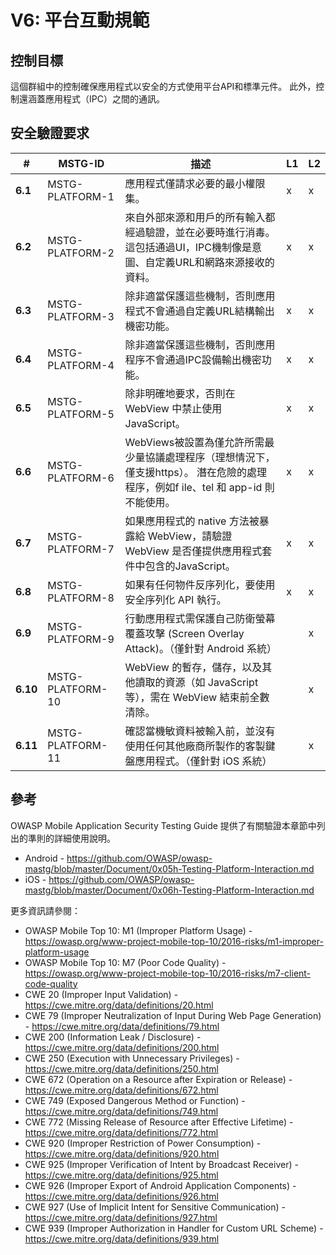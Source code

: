 # V6: 平台互動規範

## 控制目標

這個群組中的控制確保應用程式以安全的方式使用平台API和標準元件。 此外，控制還涵蓋應用程式（IPC）之間的通訊。

## 安全驗證要求

| # | MSTG-ID | 描述 | L1 | L2 |
| -- | ---------- | ---------------------- | - | - |
| **6.1** | MSTG-PLATFORM-1 | 應用程式僅請求必要的最小權限集。 | x | x |
| **6.2** | MSTG-PLATFORM-2 | 來自外部來源和用戶的所有輸入都經過驗證，並在必要時進行消毒。 這包括通過UI，IPC機制像是意圖、自定義URL和網路來源接收的資料。 | x | x |
| **6.3** | MSTG-PLATFORM-3 | 除非適當保護這些機制，否則應用程式不會通過自定義URL結構輸出機密功能。 | x | x |
| **6.4** | MSTG-PLATFORM-4 | 除非適當保護這些機制，否則應用程序不會通過IPC設備輸出機密功能。 | x | x |
| **6.5** | MSTG-PLATFORM-5 | 除非明確地要求，否則在 WebView 中禁止使用 JavaScript。 | x | x |
| **6.6** | MSTG-PLATFORM-6 | WebViews被設置為僅允許所需最少量協議處理程序（理想情況下，僅支援https）。 潛在危險的處理程序，例如f ile、tel 和 app-id 則不能使用。 | x | x |
| **6.7** | MSTG-PLATFORM-7 | 如果應用程式的 native 方法被暴露給 WebView，請驗證 WebView 是否僅提供應用程式套件中包含的JavaScript。 | x | x |
| **6.8** | MSTG-PLATFORM-8 | 如果有任何物件反序列化，要使用安全序列化 API 執行。 | x | x |
| **6.9** | MSTG-PLATFORM-9 | 行動應用程式需保護自己防衛螢幕覆蓋攻擊 (Screen Overlay Attack)。（僅針對 Android 系統）|  | x |
| **6.10** | MSTG-PLATFORM-10 | WebView 的暫存，儲存，以及其他讀取的資源（如 JavaScript 等），需在 WebView 結束前全數清除。  |  | x |
| **6.11** | MSTG-PLATFORM-11 | 確認當機敏資料被輸入前，並沒有使用任何其他廠商所製作的客製鍵盤應用程式。（僅針對 iOS 系統）| | x |

## 參考

OWASP Mobile Application Security Testing Guide 提供了有關驗證本章節中列出的準則的詳細使用說明。

- Android - <https://github.com/OWASP/owasp-mastg/blob/master/Document/0x05h-Testing-Platform-Interaction.md>
- iOS - <https://github.com/OWASP/owasp-mastg/blob/master/Document/0x06h-Testing-Platform-Interaction.md>

更多資訊請參閱：

- OWASP Mobile Top 10: M1 (Improper Platform Usage) - <https://owasp.org/www-project-mobile-top-10/2016-risks/m1-improper-platform-usage>
- OWASP Mobile Top 10: M7 (Poor Code Quality) - <https://owasp.org/www-project-mobile-top-10/2016-risks/m7-client-code-quality>
- CWE 20 (Improper Input Validation) - <https://cwe.mitre.org/data/definitions/20.html>
- CWE 79 (Improper Neutralization of Input During Web Page Generation) - <https://cwe.mitre.org/data/definitions/79.html>
- CWE 200 (Information Leak / Disclosure) - <https://cwe.mitre.org/data/definitions/200.html>
- CWE 250 (Execution with Unnecessary Privileges) - <https://cwe.mitre.org/data/definitions/250.html>
- CWE 672 (Operation on a Resource after Expiration or Release) - <https://cwe.mitre.org/data/definitions/672.html>
- CWE 749 (Exposed Dangerous Method or Function) - <https://cwe.mitre.org/data/definitions/749.html>
- CWE 772 (Missing Release of Resource after Effective Lifetime) - <https://cwe.mitre.org/data/definitions/772.html>
- CWE 920 (Improper Restriction of Power Consumption) - <https://cwe.mitre.org/data/definitions/920.html>
- CWE 925 (Improper Verification of Intent by Broadcast Receiver) - <https://cwe.mitre.org/data/definitions/925.html>
- CWE 926 (Improper Export of Android Application Components) - <https://cwe.mitre.org/data/definitions/926.html>
- CWE 927 (Use of Implicit Intent for Sensitive Communication) - <https://cwe.mitre.org/data/definitions/927.html>
- CWE 939 (Improper Authorization in Handler for Custom URL Scheme) - <https://cwe.mitre.org/data/definitions/939.html>
